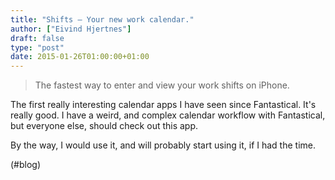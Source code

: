 ```yaml
---
title: "Shifts – Your new work calendar."
author: ["Eivind Hjertnes"]
draft: false
type: "post"
date: 2015-01-26T01:00:00+01:00
---
```


> The fastest way to enter and view your work shifts on iPhone.

The first really interesting calendar apps I have seen since
Fantastical. It's really good. I have a weird, and complex calendar
workflow with Fantastical, but everyone else, should check out this app.

By the way, I would use it, and will probably start using it, if I had
the time.

(#blog)
